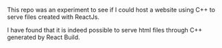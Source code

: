 This repo was an experiment to see if I could host a website using C++ to serve files created with ReactJs.

I have found that it is indeed possible to serve html files through C++ generated by React Build.